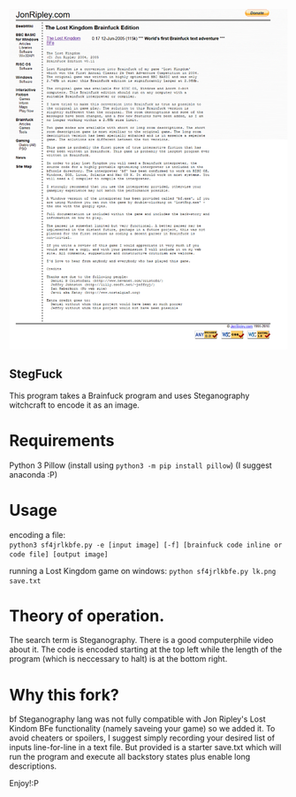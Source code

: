 <img src="lk.png" alt="Jon Ripley's Lost Kingdom BFE encoded via bf steganography lang to a screenshot of the page where Lost Kindgom BFE is on Jon Ripley's website."></img>

## StegFuck
This program takes a Brainfuck program and uses Steganography witchcraft to encode it as an image. 

# Requirements
  Python 3
  Pillow (install using `python3 -m pip install pillow`)
  (I suggest anaconda :P)
  
# Usage 
  encoding a file:  
  `python3 sf4jrlkbfe.py -e [input image] [-f] [brainfuck code inline or code file] [output image]`
  
  running a Lost Kingdom game on windows:
  `python sf4jrlkbfe.py lk.png save.txt`
 
 
# Theory of operation. 
  The search term is Steganography. There is a good computerphile video about it. The code is encoded starting at the top left while the length of the program (which is neccessary to halt) is at the bottom right. 
  
 # Why this fork?
bf Steganography lang was not fully compatible with Jon Ripley's Lost Kindom BFe functionality (namely saveing your game) so we added it.
To avoid cheaters or spoilers, I suggest simply recording your desired list of inputs line-for-line in a text file.
But provided is a starter save.txt which will run the program and execute all backstory states plus enable long descriptions.

Enjoy!:P
  
